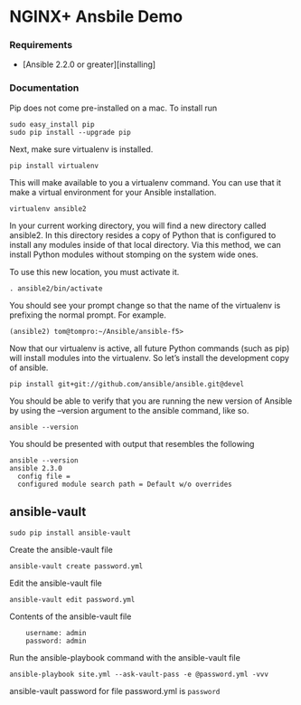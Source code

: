# NGINX+ Ansbile Demo



### Requirements

* [Ansible 2.2.0 or greater][installing]


### Documentation
Pip does not come pre-installed on a mac. To install run 

```
sudo easy_install pip
sudo pip install --upgrade pip
```

Next, make sure virtualenv is installed.

```
pip install virtualenv
```

This will make available to you a virtualenv command. You can use that it make a virtual environment for your Ansible installation.

```
virtualenv ansible2
```

In your current working directory, you will find a new directory called ansible2. In this directory resides a copy of Python that is configured to install any modules inside of that local directory. Via this method, we can install Python modules without stomping on the system wide ones.

To use this new location, you must activate it.

```
. ansible2/bin/activate
```

You should see your prompt change so that the name of the virtualenv is prefixing the normal prompt. For example.

```
(ansible2) tom@tompro:~/Ansible/ansible-f5>
```

Now that our virtualenv is active, all future Python commands (such as pip) will install modules into the virtualenv. So let’s install the development copy of ansible.

```
pip install git+git://github.com/ansible/ansible.git@devel
```

You should be able to verify that you are running the new version of Ansible by using the –version argument to the ansible command, like so.

```
ansible --version
```

You should be presented with output that resembles the following

```
ansible --version
ansible 2.3.0
  config file =
  configured module search path = Default w/o overrides
```

## ansible-vault
```
sudo pip install ansible-vault
```

Create the ansible-vault file
```
ansible-vault create password.yml
```

Edit the ansible-vault file
```
ansible-vault edit password.yml
```
Contents of the ansible-vault file
```
    username: admin
    password: admin
```

Run the ansible-playbook command with the ansible-vault file 
```
ansible-playbook site.yml --ask-vault-pass -e @password.yml -vvv
```
ansible-vault password for file password.yml is ```password```


